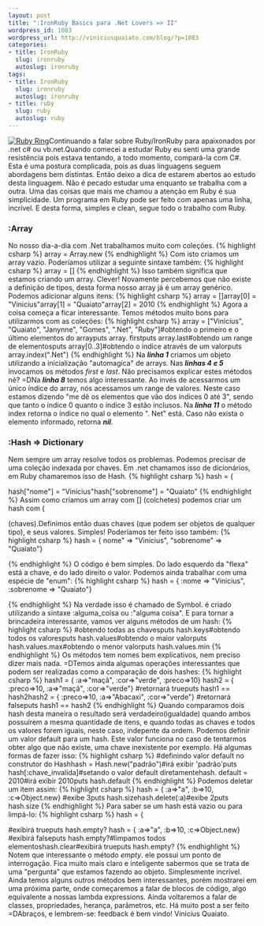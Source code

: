 ```yaml
--- 
layout: post
title: ":IronRuby Basics para .Net Lovers => II"
wordpress_id: 1083
wordpress_url: http://viniciusquaiato.com/blog/?p=1083
categories: 
- title: IronRuby
  slug: ironruby
  autoslug: ironruby
tags: 
- title: IronRuby
  slug: ironruby
  autoslug: ironruby
- title: ruby
  slug: ruby
  autoslug: ruby
---
```

[![Ruby Ring](http://viniciusquaiato.com/images_posts/ruby-ring-150x150.jpg "Ruby => simplicidade e elegância")](http://viniciusquaiato.com/images_posts/ruby-ring.jpg)Continuando a falar sobre Ruby/IronRuby para apaixonados por .net c# ou vb.net.Quando comecei a estudar Ruby eu senti uma grande resistência pois estava tentando, a todo momento, compará-la com C#. Esta é uma postura complicada, pois as duas linguagens seguem abordagens bem distintas. Então deixo a dica de estarem abertos ao estudo desta linguagem. Não é pecado estudar uma enquanto se trabalha com a outra. Uma das coisas que mais me chamou a atenção em Ruby é sua simplicidade. Um programa em Ruby pode ser feito com apenas uma linha, incrível. E desta forma, simples e clean, segue todo o trabalho com Ruby.

### :Array
No nosso dia-a-dia com .Net trabalhamos muito com coleções. 
{% highlight csharp %}
array = Array.new
{% endhighlight %}
Com isto criamos um array vazio. Poderíamos utilizar a seguinte sintaxe também:
{% highlight csharp %}
array = []
{% endhighlight %}
Isso também significa que estamos criando um array. Clever! Novamente percebemos que não existe a definição de tipos, desta forma nosso array já é um array genérico. Podemos adicionar alguns itens:
{% highlight csharp %}
array = []array[0] = "Vinicius"array[1] = "Quaiato"array[2] = 2010
{% endhighlight %}
Agora a coisa começa a ficar interessante. Temos métodos muito bons para utilizarmos com as coleções:
{% highlight csharp %}
array = ["Vinicius", "Quaiato", "Janynne", "Gomes", ".Net", "Ruby"]#obtendo o primeiro e o último elementos do arrayputs array. firstputs array.last#obtendo um range de elementosputs array[0..3]#obtendo o índice através de um valorputs array.index(".Net")
{% endhighlight %}
Na **_linha 1_** criamos um objeto utilizando a inicialização "automagica" de arrays. Nas _**linhas 4 e 5**_ invocamos os métodos _first_ e _last_. Não precisamos explicar estes métodos né? =DNa **_linha 8_** temos algo interessante. Ao invés de acessarmos um único índice do array, nós acessamos um range de valores. Neste caso estamos dizendo "me dê os elementos que vão dos índices 0 até 3", sendo que tanto o índice 0 quanto o índice 3 estão inclusos. Na **_linha 11_** o método index retorna o índice no qual o elemento ". Net" está. Caso não exista o elemento informado, retorna _**nil**_.

### :Hash => Dictionary
Nem sempre um array resolve todos os problemas. Podemos precisar de uma coleção indexada por chaves. Em .net chamamos isso de dicionários, em Ruby chamaremos isso de Hash.
{% highlight csharp %}
hash = {

hash["nome"] = "Vinicius"hash["sobrenome"] = "Quaiato"
{% endhighlight %}
Assim como criamos um array com [] (colchetes) podemos criar um hash com {

 (chaves).Definimos então duas chaves (que podem ser objetos de qualquer tipo), e seus valores. Simples! Poderíamos ter feito isso também:
{% highlight csharp %}
hash = {
nome" => "Vinicius", "sobrenome" => "Quaiato"}

{% endhighlight %}
O código é bem simples. Do lado esquerdo da "flexa" está a chave, e do lado direito o valor. Podemos ainda trabalhar com uma espécie de "enum":
{% highlight csharp %}
hash = { :nome => "Vinicius", :sobrenome => "Quaiato"}

{% endhighlight %}
Na verdade isso é chamado de Symbol. é criado utilizando a sintaxe :alguma_coisa ou :"alguma coisa". E para tornar a brincadeira interessante, vamos ver alguns métodos de um hash:
{% highlight csharp %}
#obtendo todas as chavesputs hash.keys#obtendo todos os valoresputs hash.values#obtendo o maior valorputs hash.values.max#obtendo o menor valorputs hash.values.min
{% endhighlight %}
Os métodos tem nomes bem explicativos, nem preciso dizer mais nada. =DTemos ainda algumas operações interessantes que podem ser realizadas como a comparação de dois hashes:
{% highlight csharp %}
hash1 = { :a=>"maçã", :cor=>"verde", :preco=>10}
hash2 = { :preco=>10, :a=>"maçã", :cor=>"verde"}
#retornará trueputs hash1 == hash2hash2 = { :preco=>10, :a=>"Abacaxi", :cor=>"verde"}
#retornará falseputs hash1 == hash2
{% endhighlight %}
Quando comparamos dois hash desta maneira o resultado será verdadeiro(igualdade) quando ambos possuírem a mesma quantidade de itens, e quando todas as chaves e todos os valores forem iguais, neste caso, indepente da ordem. Podemos definir um valor default para um hash. Este valor funciona no caso de tentarmos obter algo que não existe, uma chave inexistente por exemplo. Há algumas formas de fazer isso:
{% highlight csharp %}
#definindo valor default no construtor do Hashhash = Hash.new("padrão")#irá exibir 'padrão'puts hash[:chave_invalida]#setando o valor default diretamentehash. default = 2010#irá exibir 2010puts hash.default
{% endhighlight %}
Podemos deletar um item assim:
{% highlight csharp %}
hash = { :a=>"a", :b=>10, :c=>Object.new}
#exibe 3puts hash.sizehash.delete(:a)#exibe 2puts hash.size
{% endhighlight %}
Para saber se um hash está vazio ou para limpá-lo:
{% highlight csharp %}
hash = {

#exibirá trueputs hash.empty? hash = { :a=>"a", :b=>10, :c=>Object.new}
#exibirá falseputs hash.empty?#limpamos todos elementoshash.clear#exibirá trueputs hash.empty?
{% endhighlight %}
Notem que interessante o método _empty_. ele possui um ponto de interrogação. Fica muito mais claro e inteligente sabermos que se trata de uma "pergunta" que estamos fazendo ao objeto. Simplesmente incrível. Ainda temos alguns outros métodos bem interessantes, porém mostrarei em uma próxima parte, onde começaremos a falar de blocos de código, algo equivalente a nossas lambda expressions. Ainda voltaremos a falar de classes, propriedades, herança, parâmetros, etc. Há muito post a ser feito =DAbraços, e lembrem-se: feedback é bem vindo! Vinicius Quaiato.
